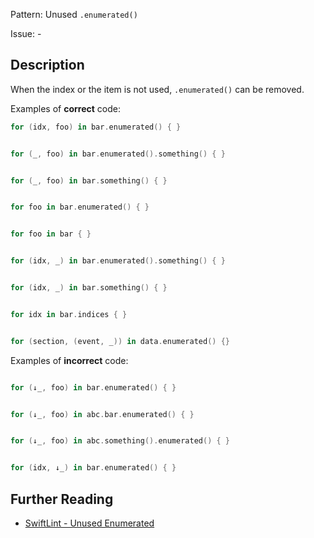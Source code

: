 Pattern: Unused `.enumerated()`

Issue: -

## Description

When the index or the item is not used, `.enumerated()` can be removed.

Examples of **correct** code:
```swift
for (idx, foo) in bar.enumerated() { }


for (_, foo) in bar.enumerated().something() { }


for (_, foo) in bar.something() { }


for foo in bar.enumerated() { }


for foo in bar { }


for (idx, _) in bar.enumerated().something() { }


for (idx, _) in bar.something() { }


for idx in bar.indices { }


for (section, (event, _)) in data.enumerated() {}

```
Examples of **incorrect** code:
```swift

for (↓_, foo) in bar.enumerated() { }


for (↓_, foo) in abc.bar.enumerated() { }


for (↓_, foo) in abc.something().enumerated() { }


for (idx, ↓_) in bar.enumerated() { }

```

## Further Reading

* [SwiftLint - Unused Enumerated](https://realm.github.io/SwiftLint/unused_enumerated.html)